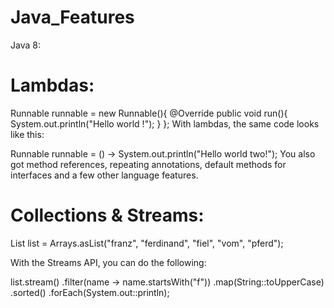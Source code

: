 # Java_Features


Java 8: 

  # Lambdas:
 Runnable runnable = new Runnable(){
       @Override
       public void run(){
         System.out.println("Hello world !");
       }
     };
With lambdas, the same code looks like this:

Runnable runnable = () -> System.out.println("Hello world two!");
You also got method references, repeating annotations, default methods for interfaces and a few other language features.

# Collections & Streams:

List<String> list = Arrays.asList("franz", "ferdinand", "fiel", "vom", "pferd");

With the Streams API, you can do the following:

list.stream()
    .filter(name -> name.startsWith("f"))
    .map(String::toUpperCase)
    .sorted()
    .forEach(System.out::println);
